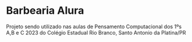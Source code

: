 # Barbearia Alura

Projeto sendo utilizado nas aulas de Pensamento Computacional dos 1ºs A,B e C 2023 do Colégio Estadual Rio Branco, Santo Antonio da Platina/PR
